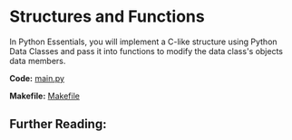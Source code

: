 # Structures and Functions

In Python Essentials, you will implement a C-like structure using Python Data Classes and pass it into functions to modify the data class's objects data members.

**Code:** [main.py](main.py)

**Makefile:** [Makefile](Makefile)

## Further Reading:
